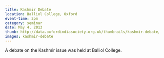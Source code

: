 ```yaml
---
title: Kashmir Debate
location: Balliol College, Oxford
event-time: 2pm
category: seminar
date: May 4, 2013
thumb: http://data.oxfordindiasociety.org.uk/thumbnails/kashmir-debate/DSC03098.JPG
images: kashmir-debate
---
```


A debate on the Kashmir issue was held at Balliol College.
